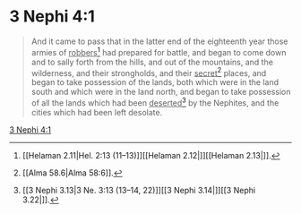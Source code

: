 # 3 Nephi 4:1

> And it came to pass that in the latter end of the eighteenth year those armies of <u>robbers</u>[^a] had prepared for battle, and began to come down and to sally forth from the hills, and out of the mountains, and the wilderness, and their strongholds, and their <u>secret</u>[^b] places, and began to take possession of the lands, both which were in the land south and which were in the land north, and began to take possession of all the lands which had been <u>deserted</u>[^c] by the Nephites, and the cities which had been left desolate.

[3 Nephi 4:1](https://www.churchofjesuschrist.org/study/scriptures/bofm/3-ne/4?lang=eng&id=p1#p1)


[^a]: [[Helaman 2.11|Hel. 2:13 (11–13)]][[Helaman 2.12|]][[Helaman 2.13|]].  
[^b]: [[Alma 58.6|Alma 58:6]].  
[^c]: [[3 Nephi 3.13|3 Ne. 3:13 (13–14, 22)]][[3 Nephi 3.14|]][[3 Nephi 3.22|]].  
